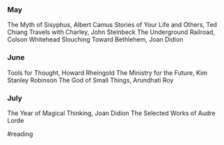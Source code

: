 ### May
The Myth of Sisyphus, Albert Camus
Stories of Your Life and Others, Ted Chiang
Travels with Charley, John Steinbeck
The Underground Railroad, Colson Whitehead
Slouching Toward Bethlehem, Joan Didion

### June
Tools for Thought, Howard Rheingold
The Ministry for the Future, Kim Stanley Robinson
The God of Small Things, Arundhati Roy

### July
The Year of Magical Thinking, Joan Didion
The Selected Works of Audre Lorde



#reading
